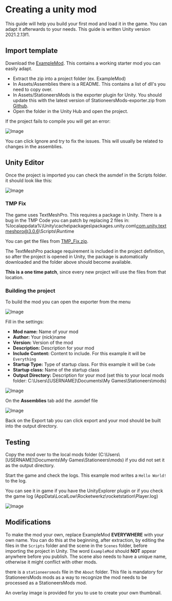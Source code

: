 # Creating a unity mod

This guide will help you build your first mod and load it in the game. You can adapt it afterwards to your needs.
This guide is written Unity version 2021.2.13f1.

## Import template
Download the [ExampleMod](ExampleMod.zip). This contains a working starter mod you can easily adapt.

- Extract the zip into a project folder (ex. ExampleMod)
- In Assets/Assemblies there is a README. This contains a list of dll's you need to copy over.
- In Assets/StationeersMods is the exporter plugin for Unity. You should update this with the latest version of StationeersMods-exporter.zip from [Github](https://github.com/jixxed/StationeersMods/releases).
- Open the folder in the Unity Hub and open the project.

If the project fails to compile you will get an error:

![Image](import_error.png)

You can click Ignore and try to fix the issues. This will usually be related to changes in the assemblies.

## Unity Editor 
Once the project is imported you can check the asmdef in the Scripts folder. it should look like this:

![Image](asmdef.png)

### TMP Fix
The game uses TextMeshPro. This requires a package in Unity. There is a bug in the TMP Code you can patch by replacing 2 files in: %localappdata%\Unity\cache\packages\packages.unity.com\com.unity.textmeshpro@3.0.6\Scripts\Runtime

You can get the files from [TMP_Fix.zip](TMP_Fix.zip).

The TextMeshPro package requirement is included in the project definition, so after the project is opened in Unity, the package is automatically downloaded and the folder above should become available.

**This is a one time patch**, since every new project will use the files from that location.

### Building the project
To build the mod you can open the exporter from the menu

![Image](export_menu.png)

Fill in the settings:

- **Mod name:** Name of your mod
- **Author:** Your (nick)name
- **Version:** Version of the mod
- **Description:** Description for your mod
- **Include Content:** Content to include. For this example it will be `Everything`
- **Startup Type:** Type of startup class. For this example it will be `Code`
- **Startup class:** Name of the startup class
- **Output Directory:** Description for your mod (set this to your local mods folder: C:\Users\\[USERNAME]\Documents\My Games\Stationeers\mods)

![Image](export_settings1.png)

On the **Assemblies** tab add the .asmdef file

![Image](export_settings2.png)

Back on the Export tab you can click export and your mod should be built into the output directory.

## Testing

Copy the mod over to the local mods folder (C:\Users\\[USERNAME]\Documents\My Games\Stationeers\mods) if you did not set it as the output directory.

Start the game and check the logs. This example mod writes a `Hello World!` to the log.

You can see it in game if you have the UnityExplorer plugin or if you check the game log
(AppData\LocalLow\Rocketwerkz\rocketstation\Player.log) 

![Image](load_success.png)

## Modifications

To make the mod your own, replace ExampleMod **EVERYWHERE** with your own name. 
You can do this at the beginning, after extraction, by editing the files in the `Scripts` folder and the scene in the `Scenes` folder, before importing the project in Unity. 
The word `ExampleMod` should **NOT** appear anywhere before you publish. The scene also needs to have a unique name, otherwise it might conflict with other mods.

there is a `stationeersmods` file in the `About` folder. This file is mandatory for StationeersMods mods as a way to recognize the mod needs to be processed as a StationeersMods mod.

An overlay image is provided for you to use to create your own thumbnail.